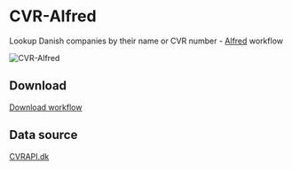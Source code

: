 CVR-Alfred
==========

Lookup Danish companies by their name or CVR number - [Alfred](http://www.alfredapp.com/) workflow

![CVR-Alfred](http://cl.ly/PfK2/Screen%20Shot%202013-06-15%20at%2021.23.45.png)

## Download

[Download workflow](https://github.com/Fogh/CVR-Alfred/raw/master/CVR.alfredworkflow)

## Data source

[CVRAPI.dk](https://CVRAPI.dk)
